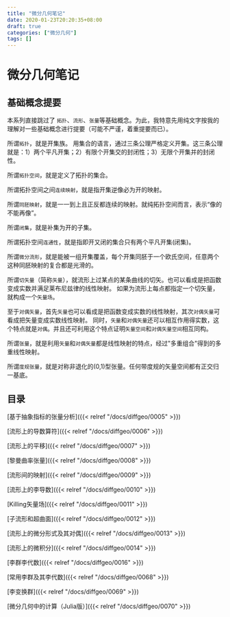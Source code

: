 ```yaml
---
title: "微分几何笔记"
date: 2020-01-23T20:20:35+08:00
draft: true
categories: ["微分几何"]
tags: []
---
```


# 微分几何笔记


## 基础概念提要

本系列直接跳过了 `拓扑`、`流形`、`张量`等基础概念。为此，我特意先用纯文字按我的理解对一些基础概念进行提要（可能不严谨，着重提要而已）。

所谓`拓扑`，就是开集族。 用集合的语言，通过三条公理严格定义开集。这三条公理就是：1）两个平凡开集；2）有限个开集交的封闭性；3）无限个开集并的封闭性。

所谓`拓扑空间`，就是定义了拓扑的集合。

所谓拓扑空间之间`连续映射`，就是指开集逆像必为开的映射。

<!--more-->

所谓`同胚映射`，就是一一到上且正反都连续的映射。就纯拓扑空间而言，表示“像的不能再像”。

所谓`闭集`，就是补集为开的子集。

所谓拓扑空间`连通性`，就是指即开又闭的集合只有两个平凡开集(闭集)。

所谓`微分流形`，就是能被一组开集覆盖，每个开集同胚于一个欧氏空间，任意两个这种同胚映射的复合都是光滑的。 

所谓`切矢量`（简称`矢量`），就流形上过某点的某条曲线的切矢。也可以看成是把函数变成实数并满足莱布尼兹律的线性映射。 如果为流形上每点都指定一个切矢量，就构成一个`矢量场`。

至于`对偶矢量`，首先`矢量`也可以看成是把函数变成实数的线性映射，其次`对偶矢量`可看成把矢量变成实数线性映射。  同时，`矢量`和`对偶矢量`还可以相互作用得实数，这个特点就是`对偶`。并且还可利用这个特点证明`矢量空间`和`对偶矢量空间`相互同构。

所谓`张量`，就是利用`矢量`和`对偶矢量`都是线性映射的特点，经过"多重组合"得到的多重线性映射。

所谓`度规张量`，就是对称非退化的(0,1)型张量。任何带度规的矢量空间都有正交归一基底。

## 目录

[基于抽象指标的张量分析]({{< relref "/docs/diffgeo/0005" >}})

[流形上的导数算符]({{< relref "/docs/diffgeo/0006" >}}) 

[流形上的平移]({{< relref "/docs/diffgeo/0007" >}}) 

[黎曼曲率张量]({{< relref "/docs/diffgeo/0008" >}}) 

[流形间的映射]({{< relref "/docs/diffgeo/0009" >}})

[流形上的李导数]({{< relref "/docs/diffgeo/0010" >}}) 

[Killing矢量场]({{< relref "/docs/diffgeo/0011" >}})  

[子流形和超曲面]({{< relref "/docs/diffgeo/0012" >}}) 

[流形上的微分形式及其对偶]({{< relref "/docs/diffgeo/0013" >}})

[流形上的微积分]({{< relref "/docs/diffgeo/0014" >}})

[李群李代数]({{< relref "/docs/diffgeo/0016" >}})  

[常用李群及其李代数]({{< relref "/docs/diffgeo/0068" >}}) 

[李变换群]({{< relref "/docs/diffgeo/0069" >}}) 

[微分几何中的计算（Julia版）]({{< relref "/docs/diffgeo/0070" >}}) 

